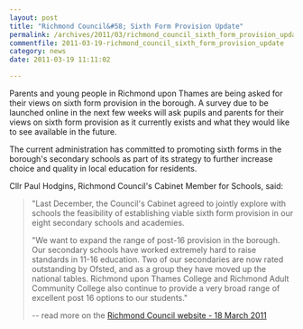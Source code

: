 ```yaml
---
layout: post
title: "Richmond Council&#58; Sixth Form Provision Update"
permalink: /archives/2011/03/richmond_council_sixth_form_provision_update.html
commentfile: 2011-03-19-richmond_council_sixth_form_provision_update
category: news
date: 2011-03-19 11:11:02

---
```


Parents and young people in Richmond upon Thames are being asked for their views on sixth form provision in the borough. A survey due to be launched online in the next few weeks will ask pupils and parents for their views on sixth form provision as it currently exists and what they would like to see available in the future.

The current administration has committed to promoting sixth forms in the borough's secondary schools as part of its strategy to further increase choice and quality in local education for residents.

Cllr Paul Hodgins, Richmond Council's Cabinet Member for Schools, said:

> "Last December, the Council's Cabinet agreed to jointly explore with schools the feasibility of establishing viable sixth form provision in our eight secondary schools and academies.
> 
>  "We want to expand the range of post-16 provision in the borough. Our secondary schools have worked extremely hard to raise standards in 11-16 education. Two of our secondaries are now rated outstanding by Ofsted, and as a group they have moved up the national tables. Richmond upon Thames College and Richmond Adult Community College also continue to provide a very broad range of excellent post 16 options to our students."
> 
>  -- read more on the [Richmond Council website - 18 March 2011](/l/Jk66q)
> 
> 
> 
> 
